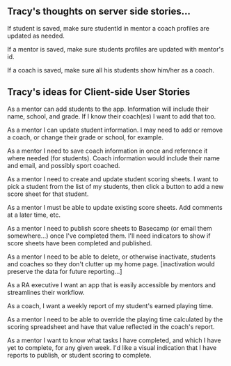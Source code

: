 ## Tracy's thoughts on server side stories...

If student is saved, make sure studentId in mentor a coach profiles  are updated as needed.

If a mentor is saved, make sure students profiles are updated with mentor's id.

If a coach is saved, make sure all his students show him/her as a coach.


## Tracy's ideas for Client-side User Stories

As a mentor can add students to the app. Information will include their name, school, and grade. If I know their coach(es) I want to add that too.

As a mentor I can update student information. I may need to add or remove a coach, or change their grade or school, for example.

As a mentor I need to save coach information in once and reference it where needed (for students). Coach information would include their name and email, and possibly sport coached.

As a mentor I need to create and update student scoring sheets. I want to pick a student from the list of my students, then click a button to add a new score sheet for that student.

As a mentor I must be able to update existing score sheets. Add comments at a later time, etc.

As a mentor I need to publish score sheets to Basecamp (or email them somewhere...) once I've completed them. I'll need indicators to show if score sheets have been completed and published.

As a mentor I need to be able to delete, or otherwise inactivate, students and coaches so they don't clutter up my home page. [inactivation would preserve the data for future reporting...]

As a RA executive I want an app that is easily accessible by mentors and streamlines their workflow.

As a coach, I want a weekly report of my student's earned playing time.

As a mentor I need to be able to override the playing time calculated by the scoring spreadsheet and have that value reflected in the coach's report.

As a mentor I want to know what tasks I have completed, and which I have yet to complete, for any given week. I'd like a visual indication that I have reports to publish, or student scoring to complete.

